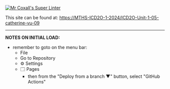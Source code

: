 
[![Mr Coxall's Super Linter](https://github.com/MTHS-ICD2O-1-2024/ICD2O-Unit-1-05-catherine-vu-09workflows/Mr%20Coxall's%20Super%20Linter/badge.svg)](https://github.com/MTHS-ICD2O-1-2024/ICD2O-Unit-1-05-catherine-vu-09/actions)

This site can be found at: [https://MTHS-ICD2O-1-2024/ICD2O-Unit-1-05-catherine-vu-09](https://MTHS-ICD2O-1-2024/ICD2O-Unit-1-05-catherine-vu-09)

---

**NOTES ON INITIAL LOAD:**
- remember to goto on the menu bar:
  - File
  - Go to Repository
  - ⚙ Settings
  - 🗔 Pages
    - then from the "Deploy from a branch ▼" button, select "GitHub Actions"
